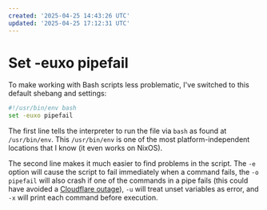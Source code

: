 ```yaml
---
created: '2025-04-25 14:43:26 UTC'
updated: '2025-04-25 17:12:31 UTC'
---
```


# Set -euxo pipefail

To make working with Bash scripts less problematic, I've switched to this default shebang and settings:

```bash
#!/usr/bin/env bash
set -euxo pipefail
```

The first line tells the interpreter to run the file via `bash` as found at `/usr/bin/env`. This `/usr/bin/env` is one of the most platform-independent locations that I know (it even works on NixOS).

The second line makes it much easier to find problems in the script. The `-e` option will cause the script to fail immediately when a command fails, the `-o pipefail` will also crash if one of the commands in a pipe fails (this could have avoided a [Cloudflare outage](<https://youtu.be/kUtarOlOT3Y>)), `-u` will treat unset variables as error, and `-x` will print each command before execution.





